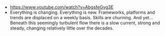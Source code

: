 - https://www.youtube.com/watch?v=AbgsfeGvg3E
- Everything is changing. Everything is new. Frameworks, platforms and trends are displaced on a weekly basis. Skills are churning.
  And yet... Beneath this seemingly turbulent flow there is a slow current, strong and steady, changing relatively little over the decades. 